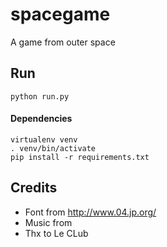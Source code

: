 # spacegame

A game from outer space

## Run

    python run.py

#### Dependencies

    virtualenv venv
    . venv/bin/activate
    pip install -r requirements.txt



## Credits

* Font from http://www.04.jp.org/
* Music from
* Thx to Le CLub
